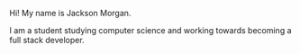Hi! My name is Jackson Morgan.

I am a student studying computer science and working towards becoming a full stack developer.

